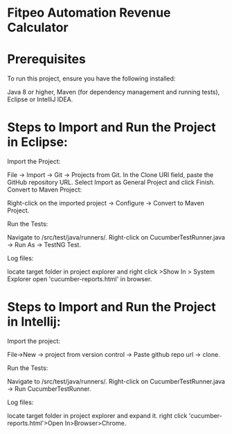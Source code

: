 # Fitpeo Automation Revenue Calculator

# Prerequisites
To run this project, ensure you have the following installed:

Java 8 or higher,
Maven (for dependency management and running tests),
Eclipse or IntelliJ IDEA.


# Steps to Import and Run the Project in Eclipse:

Import the Project:

File → Import → Git → Projects from Git.
In the Clone URI field, paste the GitHub repository URL.
Select Import as General Project and click Finish.
Convert to Maven Project:

Right-click on the imported project → Configure → Convert to Maven Project.



Run the Tests:

Navigate to /src/test/java/runners/.
Right-click on CucumberTestRunner.java → Run As → TestNG Test.

Log files:

locate target folder in project explorer and right click >Show In > System Explorer
open 'cucumber-reports.html' in browser.


# Steps to Import and Run the Project in Intellij:

Import the project:

 File->New -> project from version control -> Paste github repo url -> clone.

Run the Tests:

Navigate to /src/test/java/runners/.
Right-click on CucumberTestRunner.java →  Run CucumberTestRunner.

Log files:

locate target folder in project explorer and expand it.
right click 'cucumber-reports.html'>Open In>Browser>Chrome.

